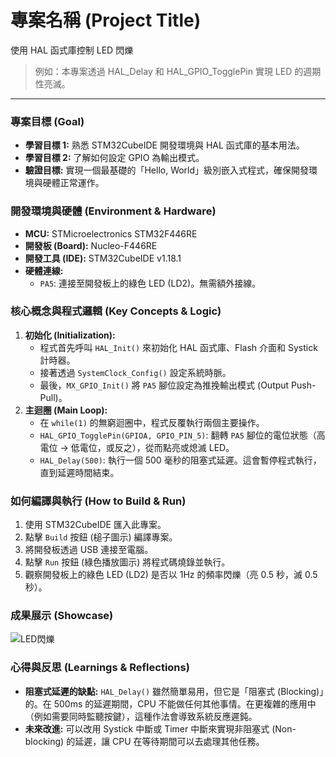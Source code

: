 # 專案名稱 (Project Title)

使用 HAL 函式庫控制 LED 閃爍

> 例如：本專案透過 HAL_Delay 和 HAL_GPIO_TogglePin 實現 LED 的週期性亮滅。

---

### 專案目標 (Goal)

* **學習目標 1:** 熟悉 STM32CubeIDE 開發環境與 HAL 函式庫的基本用法。
* **學習目標 2:** 了解如何設定 GPIO 為輸出模式。
* **驗證目標:** 實現一個最基礎的「Hello, World」級別嵌入式程式，確保開發環境與硬體正常運作。

### 開發環境與硬體 (Environment & Hardware)

* **MCU:** STMicroelectronics STM32F446RE
* **開發板 (Board):** Nucleo-F446RE
* **開發工具 (IDE):** STM32CubeIDE v1.18.1
* **硬體連線:**
    * `PA5`: 連接至開發板上的綠色 LED (LD2)。無需額外接線。

### 核心概念與程式邏輯 (Key Concepts & Logic)

1.  **初始化 (Initialization):**
    * 程式首先呼叫 `HAL_Init()` 來初始化 HAL 函式庫、Flash 介面和 Systick 計時器。
    * 接著透過 `SystemClock_Config()` 設定系統時脈。
    * 最後，`MX_GPIO_Init()` 將 `PA5` 腳位設定為推挽輸出模式 (Output Push-Pull)。
2.  **主迴圈 (Main Loop):**
    * 在 `while(1)` 的無窮迴圈中，程式反覆執行兩個主要操作。
    * `HAL_GPIO_TogglePin(GPIOA, GPIO_PIN_5)`: 翻轉 `PA5` 腳位的電位狀態（高電位 -> 低電位，或反之），從而點亮或熄滅 LED。
    * `HAL_Delay(500)`: 執行一個 500 毫秒的阻塞式延遲。這會暫停程式執行，直到延遲時間結束。

### 如何編譯與執行 (How to Build & Run)

1.  使用 STM32CubeIDE 匯入此專案。
2.  點擊 `Build` 按鈕 (槌子圖示) 編譯專案。
3.  將開發板透過 USB 連接至電腦。
4.  點擊 `Run` 按鈕 (綠色播放圖示) 將程式碼燒錄並執行。
5.  觀察開發板上的綠色 LED (LD2) 是否以 1Hz 的頻率閃爍（亮 0.5 秒，滅 0.5 秒）。

### 成果展示 (Showcase)

![LED閃爍](../../doc/phase1_led_register_control.gif)

### 心得與反思 (Learnings & Reflections)

* **阻塞式延遲的缺點:** `HAL_Delay()` 雖然簡單易用，但它是「阻塞式 (Blocking)」的。在 500ms 的延遲期間，CPU 不能做任何其他事情。在更複雜的應用中（例如需要同時監聽按鍵），這種作法會導致系統反應遲鈍。
* **未來改進:** 可以改用 Systick 中斷或 Timer 中斷來實現非阻塞式 (Non-blocking) 的延遲，讓 CPU 在等待期間可以去處理其他任務。